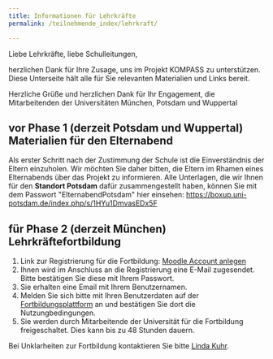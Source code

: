 ```yaml
---
title: Informationen für Lehrkräfte
permalink: /teilnehmende_index/lehrkraft/

---
```


Liebe Lehrkräfte,
liebe Schulleitungen,

herzlichen Dank für Ihre Zusage, uns im Projekt KOMPASS zu unterstützen. Diese Unterseite hält alle für Sie relevanten Materialien und Links bereit.

Herzliche Grüße und herzlichen Dank für Ihr Engagement,
die Mitarbeitenden der Universitäten München, Potsdam und Wuppertal

## vor Phase 1 (derzeit Potsdam und Wuppertal) Materialien für den Elternabend
Als erster Schritt nach der Zustimmung der Schule ist die Einverständnis der Eltern einzuholen. Wir möchten Sie daher bitten, die Eltern im Rhamen eines Elternabends über das Projekt zu informieren.
Alle Unterlagen, die wir Ihnen für den **Standort Potsdam** dafür  zusammengestellt haben, können Sie mit dem Passwort "ElternabendPotsdam" hier einsehen: https://boxup.uni-potsdam.de/index.php/s/1HYu1DmvasEDx5F 

## für Phase 2 (derzeit München) Lehrkräftefortbildung
1. Link zur Registrierung für die Fortbildung: [Moodle Account anlegen](https://www.uni-potsdam.de/db/zeik-portal/intern/moodle/anmeldung01.php)
2. Ihnen wird im Anschluss an die Registrierung eine E-Mail zugesendet. Bitte bestätigen Sie diese mit Ihrem Passwort.
3. Sie erhalten eine Email mit Ihrem Benutzernamen.
4. Melden Sie sich bitte mit Ihren Benutzerdaten auf der [Fortbildungsplattform](https://moodle2.uni-potsdam.de) an und bestätigen Sie dort die Nutzungbedingungen.
5. Sie werden durch Mitarbeitende der Universität für die Fortbildung freigeschaltet. Dies kann bis zu 48 Stunden dauern.

Bei Unklarheiten zur Fortbildung kontaktieren Sie bitte [Linda Kuhr](mailto:linda.kuhr@uni-potsdam.de).

